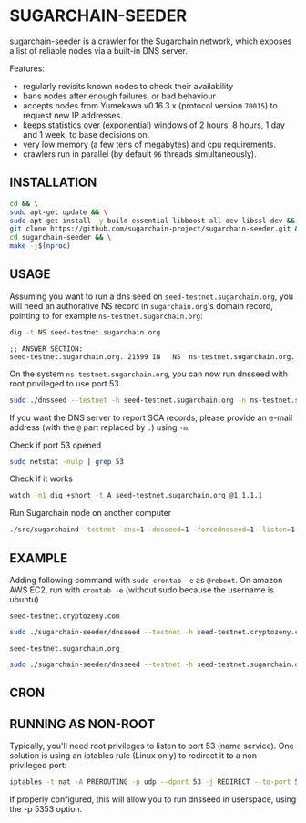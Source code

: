 SUGARCHAIN-SEEDER
==============

sugarchain-seeder is a crawler for the Sugarchain network, which exposes a list of reliable nodes via a built-in DNS server.

Features:
* regularly revisits known nodes to check their availability
* bans nodes after enough failures, or bad behaviour
* accepts nodes from Yumekawa v0.16.3.x (protocol version `70015`) to request new IP addresses.
* keeps statistics over (exponential) windows of 2 hours, 8 hours, 1 day and 1 week, to base decisions on.
* very low memory (a few tens of megabytes) and cpu requirements.
* crawlers run in parallel (by default `96` threads simultaneously).

INSTALLATION
------------

```bash
cd && \
sudo apt-get update && \
sudo apt-get install -y build-essential libboost-all-dev libssl-dev && \
git clone https://github.com/sugarchain-project/sugarchain-seeder.git && \
cd sugarchain-seeder && \
make -j$(nproc)
```

USAGE
-----

Assuming you want to run a dns seed on `seed-testnet.sugarchain.org`, you will need an authorative NS record in `sugarchain.org`'s domain record, pointing to for example `ns-testnet.sugarchain.org`:

```bash
dig -t NS seed-testnet.sugarchain.org
```

```
;; ANSWER SECTION:
seed-testnet.sugarchain.org. 21599 IN	NS	ns-testnet.sugarchain.org.
```

On the system `ns-testnet.sugarchain.org`, you can now run dnsseed with root privileged to use port 53
```bash
sudo ./dnsseed --testnet -h seed-testnet.sugarchain.org -n ns-testnet.sugarchain.org -m sugarchain.dev.gmail.com
```

If you want the DNS server to report SOA records, please provide an e-mail address (with the `@` part replaced by `.`) using `-m`.

Check if port 53 opened
```bash
sudo netstat -nulp | grep 53
```

Check if it works
```bash
watch -n1 dig +short -t A seed-testnet.sugarchain.org @1.1.1.1
```

Run Sugarchain node on another computer
```bash
./src/sugarchaind -testnet -dns=1 -dnsseed=1 -forcednsseed=1 -listen=1 -daemon
```

EXAMPLE
-------
Adding following command with `sudo crontab -e` as `@reboot`. On amazon AWS EC2, run with `crontab -e` (without sudo because the username is ubuntu)

`seed-testnet.cryptozeny.com`
```bash
sudo ./sugarchain-seeder/dnsseed --testnet -h seed-testnet.cryptozeny.com -n ns-testnet.cryptozeny.com -m cryptozeny.gmail.com
```

`seed-testnet.sugarchain.org`
```bash
sudo ./sugarchain-seeder/dnsseed --testnet -h seed-testnet.sugarchain.org -n ns-testnet.sugarchain.org -m sugarchain.dev.gmail.com
```

CRON
----



RUNNING AS NON-ROOT
-------------------

Typically, you'll need root privileges to listen to port 53 (name service). One solution is using an iptables rule (Linux only) to redirect it to a non-privileged port:

```bash
iptables -t nat -A PREROUTING -p udp --dport 53 -j REDIRECT --to-port 5353
```

If properly configured, this will allow you to run dnsseed in userspace, using the -p 5353 option.
